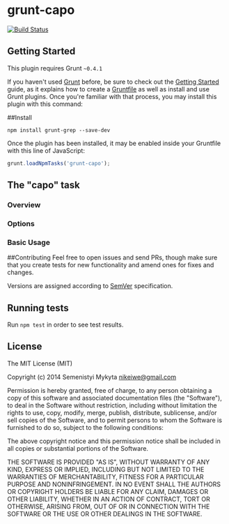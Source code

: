 # grunt-capo
[![Build Status](https://travis-ci.org/msemenistyi/grunt-capo.png)](https://travis-ci.org/msemenistyi/grunt-capo)

> 

## Getting Started
This plugin requires Grunt `~0.4.1`

If you haven't used [Grunt](http://gruntjs.com/) before, be sure to check out the [Getting Started](http://gruntjs.com/getting-started) guide, as it explains how to create a [Gruntfile](http://gruntjs.com/sample-gruntfile) as well as install and use Grunt plugins. Once you're familiar with that process, you may install this plugin with this command:

##Install

```shell
npm install grunt-grep --save-dev
```

Once the plugin has been installed, it may be enabled inside your Gruntfile with this line of JavaScript:

```js
grunt.loadNpmTasks('grunt-capo');
```

## The "capo" task

### Overview

### Options

### Basic Usage

##Contributing
Feel free to open issues and send PRs, though make sure that you create tests
for new functionality and amend ones for fixes and changes. 

Versions are assigned according to [SemVer](http://semver.org/) specification. 

## Running tests
Run `npm test` in order to see test results.

## License

The MIT License (MIT)

Copyright (c) 2014 Semenistyi Mykyta nikeiwe@gmail.com

Permission is hereby granted, free of charge, to any person obtaining a copy
of this software and associated documentation files (the "Software"), to deal
in the Software without restriction, including without limitation the rights
to use, copy, modify, merge, publish, distribute, sublicense, and/or sell
copies of the Software, and to permit persons to whom the Software is
furnished to do so, subject to the following conditions:

The above copyright notice and this permission notice shall be included in
all copies or substantial portions of the Software.

THE SOFTWARE IS PROVIDED "AS IS", WITHOUT WARRANTY OF ANY KIND, EXPRESS OR
IMPLIED, INCLUDING BUT NOT LIMITED TO THE WARRANTIES OF MERCHANTABILITY,
FITNESS FOR A PARTICULAR PURPOSE AND NONINFRINGEMENT. IN NO EVENT SHALL THE
AUTHORS OR COPYRIGHT HOLDERS BE LIABLE FOR ANY CLAIM, DAMAGES OR OTHER
LIABILITY, WHETHER IN AN ACTION OF CONTRACT, TORT OR OTHERWISE, ARISING FROM,
OUT OF OR IN CONNECTION WITH THE SOFTWARE OR THE USE OR OTHER DEALINGS IN
THE SOFTWARE.